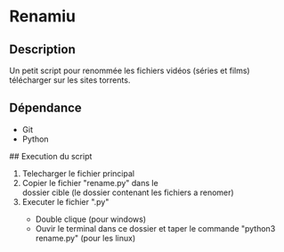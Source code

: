 # Renamiu
## Description
Un petit script pour renommée les fichiers vidéos (séries et films) télécharger sur les sites torrents.

## Dépendance
<ul>
    <li>Git</li>
    <li> Python</li>
</ul>
## Execution du script

<ol type="1">
    <li> Telecharger le fichier principal</li> 
    <li> Copier le fichier "rename.py" dans le </li> dossier cible (le dossier contenant les fichiers a renomer) <br>
    <li> Executer le fichier ".py" </li>
        <ul>
            <li> Double clique (pour windows) </li>
            <li> Ouvir le terminal dans ce dossier et taper le commande "python3 rename.py" (pour les linux) </li>
        </ul>
</ol> 

